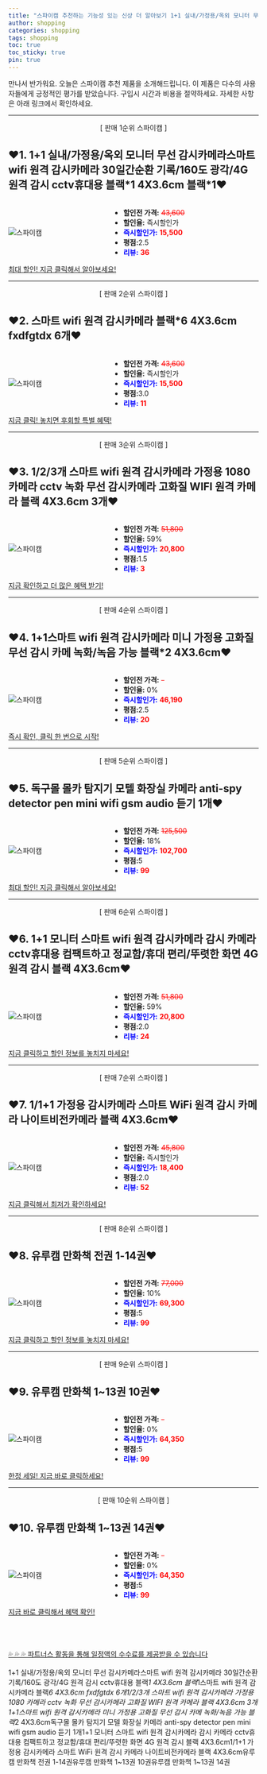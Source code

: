 ```yaml
---
title: "스파이캠 추천하는 기능성 있는 신상 더 알아보기 1+1 실내/가정용/옥외 모니터 무선 감시카메라스마트"
author: shopping
categories: shopping
tags: shopping
toc: true
toc_sticky: true
pin: true
---
```

만나서 반가워요. 오늘은 스파이캠 추천 제품을 소개해드립니다. 이 제품은 다수의 사용자들에게 긍정적인 평가를 받았습니다. 구입시 시간과 비용을 절약하세요. 자세한 사항은 아래 링크에서 확인하세요.

---
<p class="toplist" style="margin: 0 auto; display: block; width: fit-content;">[ 판매 1순위 스파이캠 ]</p>

<h2><strong>❤️1. 1+1 실내/가정용/옥외 모니터 무선 감시카메라스마트 wifi 원격 감시카메라 30일간순환 기록/160도 광각/4G 원격 감시 cctv휴대용 블랙*1 4X3.6cm 블랙*1❤️</strong></h2>

<div style="display: flex; align-items: center;">
    <div style="flex: 0.4;">
        <img src="https://thumbnail10.coupangcdn.com/thumbnails/remote/230x230ex/image/vendor_inventory/2ff3/f4517b07d039ffbadc12450f1c487d42cbacdcf1156b043487f4b286070a.jpg" alt="스파이캠" style="max-width: 100%;">
    </div>
    <div style="flex: 0.6; margin-left: 10px;">
        <ul>
            <li><strong>할인전 가격:</strong> <del style="color: red;">43,600</del></li>
            <li><strong>할인율:</strong> 즉시할인가</li>
            <li><span style='color:blue'><strong>즉시할인가:</strong></span> <span style='color:red'><strong>15,500</strong></span></li>
            <li><strong>평점:</strong>2.5</li>
            <li><span style='color:blue'><strong>리뷰:</strong></span> <span style='color:red'><strong>36</strong></span></li>
        </ul>
    </div>
</div>
<div class="center">
    <a href="https://William4Davisa.github.io?lptag=AF9450613&subid=githubio&pageKey=7385708324&traceid=V0-153&itemId=19084108000&vendorItemId=89439987367" class="myButton">
        최대 할인! 지금 클릭해서 알아보세요!
    </a>
</div>


---
<p class="toplist" style="margin: 0 auto; display: block; width: fit-content;">[ 판매 2순위 스파이캠 ]</p>

<h2><strong>❤️2. 스마트 wifi 원격 감시카메라 블랙*6 4X3.6cm fxdfgtdx 6개❤️</strong></h2>

<div style="display: flex; align-items: center;">
    <div style="flex: 0.4;">
        <img src="https://thumbnail7.coupangcdn.com/thumbnails/remote/230x230ex/image/vendor_inventory/7a40/e6942fcdc5e27fb144cf4daef5c98ed58be5afdadf624344b5d296535cfd.jpg" alt="스파이캠" style="max-width: 100%;">
    </div>
    <div style="flex: 0.6; margin-left: 10px;">
        <ul>
            <li><strong>할인전 가격:</strong> <del style="color: red;">43,600</del></li>
            <li><strong>할인율:</strong> 즉시할인가</li>
            <li><span style='color:blue'><strong>즉시할인가:</strong></span> <span style='color:red'><strong>15,500</strong></span></li>
            <li><strong>평점:</strong>3.0</li>
            <li><span style='color:blue'><strong>리뷰:</strong></span> <span style='color:red'><strong>11</strong></span></li>
        </ul>
    </div>
</div>
<div class="center">
    <a href="https://William4Davisa.github.io?lptag=AF9450613&subid=githubio&pageKey=7388681916&traceid=V0-153&itemId=19098595808&vendorItemId=89439987043" class="myButton">
        지금 클릭! 놓치면 후회할 특별 혜택!
    </a>
</div>


---
<p class="toplist" style="margin: 0 auto; display: block; width: fit-content;">[ 판매 3순위 스파이캠 ]</p>

<h2><strong>❤️3. 1/2/3개 스마트 wifi 원격 감시카메라 가정용 1080 카메라 cctv 녹화 무선 감시카메라 고화질 WIFI 원격 카메라 블랙 4X3.6cm 3개❤️</strong></h2>

<div style="display: flex; align-items: center;">
    <div style="flex: 0.4;">
        <img src="https://thumbnail8.coupangcdn.com/thumbnails/remote/230x230ex/image/vendor_inventory/0262/703baa93dd3206da135f4804fd9c942969c2838ce732316de41fa6664e55.jpg" alt="스파이캠" style="max-width: 100%;">
    </div>
    <div style="flex: 0.6; margin-left: 10px;">
        <ul>
            <li><strong>할인전 가격:</strong> <del style="color: red;">51,800</del></li>
            <li><strong>할인율:</strong> 59%</li>
            <li><span style='color:blue'><strong>즉시할인가:</strong></span> <span style='color:red'><strong>20,800</strong></span></li>
            <li><strong>평점:</strong>1.5</li>
            <li><span style='color:blue'><strong>리뷰:</strong></span> <span style='color:red'><strong>3</strong></span></li>
        </ul>
    </div>
</div>
<div class="center">
    <a href="https://William4Davisa.github.io?lptag=AF9450613&subid=githubio&pageKey=7375602885&traceid=V0-153&itemId=19035881524&vendorItemId=87710949077" class="myButton">
        지금 확인하고 더 많은 혜택 받기!
    </a>
</div>


---
<p class="toplist" style="margin: 0 auto; display: block; width: fit-content;">[ 판매 4순위 스파이캠 ]</p>

<h2><strong>❤️4. 1+1스마트 wifi 원격 감시카메라 미니 가정용 고화질 무선 감시 카메 녹화/녹음 가능 블랙*2 4X3.6cm❤️</strong></h2>

<div style="display: flex; align-items: center;">
    <div style="flex: 0.4;">
        <img src="https://thumbnail8.coupangcdn.com/thumbnails/remote/230x230ex/image/vendor_inventory/6472/9151afd950807e0f73bd6af710a9e0d382699fa1c3163117f659fbc1386e.jpg" alt="스파이캠" style="max-width: 100%;">
    </div>
    <div style="flex: 0.6; margin-left: 10px;">
        <ul>
            <li><strong>할인전 가격:</strong> <del style="color: red;">-</del></li>
            <li><strong>할인율:</strong> 0%</li>
            <li><span style='color:blue'><strong>즉시할인가:</strong></span> <span style='color:red'><strong>46,190</strong></span></li>
            <li><strong>평점:</strong>2.5</li>
            <li><span style='color:blue'><strong>리뷰:</strong></span> <span style='color:red'><strong>20</strong></span></li>
        </ul>
    </div>
</div>
<div class="center">
    <a href="https://William4Davisa.github.io?lptag=AF9450613&subid=githubio&pageKey=7388681928&traceid=V0-153&itemId=19098595849&vendorItemId=89851146846" class="myButton">
        즉시 확인, 클릭 한 번으로 시작!
    </a>
</div>


---
<p class="toplist" style="margin: 0 auto; display: block; width: fit-content;">[ 판매 5순위 스파이캠 ]</p>

<h2><strong>❤️5. 독구몰 몰카 탐지기 모텔 화장실 카메라 anti-spy detector pen mini wifi gsm audio 듣기 1개❤️</strong></h2>

<div style="display: flex; align-items: center;">
    <div style="flex: 0.4;">
        <img src="https://thumbnail6.coupangcdn.com/thumbnails/remote/230x230ex/image/vendor_inventory/c738/2b4ddc39047ef3cc13ead50da810584dc8e77e47ac70bf730a21c2970a1d.jpeg" alt="스파이캠" style="max-width: 100%;">
    </div>
    <div style="flex: 0.6; margin-left: 10px;">
        <ul>
            <li><strong>할인전 가격:</strong> <del style="color: red;">125,500</del></li>
            <li><strong>할인율:</strong> 18%</li>
            <li><span style='color:blue'><strong>즉시할인가:</strong></span> <span style='color:red'><strong>102,700</strong></span></li>
            <li><strong>평점:</strong>5</li>
            <li><span style='color:blue'><strong>리뷰:</strong></span> <span style='color:red'><strong>99</strong></span></li>
        </ul>
    </div>
</div>
<div class="center">
    <a href="https://William4Davisa.github.io?lptag=AF9450613&subid=githubio&pageKey=6241228027&traceid=V0-153&itemId=12599058293&vendorItemId=81974422495" class="myButton">
        최대 할인! 지금 클릭해서 알아보세요!
    </a>
</div>


---
<p class="toplist" style="margin: 0 auto; display: block; width: fit-content;">[ 판매 6순위 스파이캠 ]</p>

<h2><strong>❤️6. 1+1 모니터 스마트 wifi 원격 감시카메라 감시 카메라 cctv휴대용 컴팩트하고 정교함/휴대 편리/뚜렷한 화면 4G 원격 감시 블랙 4X3.6cm❤️</strong></h2>

<div style="display: flex; align-items: center;">
    <div style="flex: 0.4;">
        <img src="https://thumbnail9.coupangcdn.com/thumbnails/remote/230x230ex/image/vendor_inventory/0732/8af98785da6f1facb7a3d36d17d663e93f070de0482f4dcc44fc49872b53.jpg" alt="스파이캠" style="max-width: 100%;">
    </div>
    <div style="flex: 0.6; margin-left: 10px;">
        <ul>
            <li><strong>할인전 가격:</strong> <del style="color: red;">51,800</del></li>
            <li><strong>할인율:</strong> 59%</li>
            <li><span style='color:blue'><strong>즉시할인가:</strong></span> <span style='color:red'><strong>20,800</strong></span></li>
            <li><strong>평점:</strong>2.0</li>
            <li><span style='color:blue'><strong>리뷰:</strong></span> <span style='color:red'><strong>24</strong></span></li>
        </ul>
    </div>
</div>
<div class="center">
    <a href="https://William4Davisa.github.io?lptag=AF9450613&subid=githubio&pageKey=7371541191&traceid=V0-153&itemId=19016664103&vendorItemId=87525157164" class="myButton">
        지금 클릭하고 할인 정보를 놓치지 마세요!
    </a>
</div>


---
<p class="toplist" style="margin: 0 auto; display: block; width: fit-content;">[ 판매 7순위 스파이캠 ]</p>

<h2><strong>❤️7. 1/1+1 가정용 감시카메라 스마트 WiFi 원격 감시 카메라 나이트비전카메라 블랙 4X3.6cm❤️</strong></h2>

<div style="display: flex; align-items: center;">
    <div style="flex: 0.4;">
        <img src="https://thumbnail6.coupangcdn.com/thumbnails/remote/230x230ex/image/vendor_inventory/ff7f/39eb864f8a0499e6ff1635e3aecac634f174b3b56124124a74590d1084e1.jpg" alt="스파이캠" style="max-width: 100%;">
    </div>
    <div style="flex: 0.6; margin-left: 10px;">
        <ul>
            <li><strong>할인전 가격:</strong> <del style="color: red;">45,800</del></li>
            <li><strong>할인율:</strong> 즉시할인가</li>
            <li><span style='color:blue'><strong>즉시할인가:</strong></span> <span style='color:red'><strong>18,400</strong></span></li>
            <li><strong>평점:</strong>2.0</li>
            <li><span style='color:blue'><strong>리뷰:</strong></span> <span style='color:red'><strong>52</strong></span></li>
        </ul>
    </div>
</div>
<div class="center">
    <a href="https://William4Davisa.github.io?lptag=AF9450613&subid=githubio&pageKey=7390948722&traceid=V0-153&itemId=19108525004&vendorItemId=88809065279" class="myButton">
        지금 클릭해서 최저가 확인하세요!
    </a>
</div>


---
<p class="toplist" style="margin: 0 auto; display: block; width: fit-content;">[ 판매 8순위 스파이캠 ]</p>

<h2><strong>❤️8. 유루캠 만화책 전권 1-14권❤️</strong></h2>

<div style="display: flex; align-items: center;">
    <div style="flex: 0.4;">
        <img src="https://thumbnail10.coupangcdn.com/thumbnails/remote/230x230ex/image/vendor_inventory/8119/422607591c3f0055b2c87124fbb8fd9ce9ab3293ace28dc68bc8267c0cda.jpg" alt="스파이캠" style="max-width: 100%;">
    </div>
    <div style="flex: 0.6; margin-left: 10px;">
        <ul>
            <li><strong>할인전 가격:</strong> <del style="color: red;">77,000</del></li>
            <li><strong>할인율:</strong> 10%</li>
            <li><span style='color:blue'><strong>즉시할인가:</strong></span> <span style='color:red'><strong>69,300</strong></span></li>
            <li><strong>평점:</strong>5</li>
            <li><span style='color:blue'><strong>리뷰:</strong></span> <span style='color:red'><strong>99</strong></span></li>
        </ul>
    </div>
</div>
<div class="center">
    <a href="https://William4Davisa.github.io?lptag=AF9450613&subid=githubio&pageKey=7373193833&traceid=V0-153&itemId=19024538768&vendorItemId=86203937856" class="myButton">
        지금 클릭하고 할인 정보를 놓치지 마세요!
    </a>
</div>


---
<p class="toplist" style="margin: 0 auto; display: block; width: fit-content;">[ 판매 9순위 스파이캠 ]</p>

<h2><strong>❤️9. 유루캠 만화책 1~13권 10권❤️</strong></h2>

<div style="display: flex; align-items: center;">
    <div style="flex: 0.4;">
        <img src="https://thumbnail10.coupangcdn.com/thumbnails/remote/230x230ex/image/vendor_inventory/1bb6/035a2e8222faac7751abada166010182e2855b4127fdc8ba0773affb84f5.png" alt="스파이캠" style="max-width: 100%;">
    </div>
    <div style="flex: 0.6; margin-left: 10px;">
        <ul>
            <li><strong>할인전 가격:</strong> <del style="color: red;">-</del></li>
            <li><strong>할인율:</strong> 0%</li>
            <li><span style='color:blue'><strong>즉시할인가:</strong></span> <span style='color:red'><strong>64,350</strong></span></li>
            <li><strong>평점:</strong>5</li>
            <li><span style='color:blue'><strong>리뷰:</strong></span> <span style='color:red'><strong>99</strong></span></li>
        </ul>
    </div>
</div>
<div class="center">
    <a href="https://William4Davisa.github.io?lptag=AF9450613&subid=githubio&pageKey=6945023559&traceid=V0-153&itemId=16854020687&vendorItemId=84032941593" class="myButton">
        한정 세일! 지금 바로 클릭하세요!
    </a>
</div>


---
<p class="toplist" style="margin: 0 auto; display: block; width: fit-content;">[ 판매 10순위 스파이캠 ]</p>

<h2><strong>❤️10. 유루캠 만화책 1~13권 14권❤️</strong></h2>

<div style="display: flex; align-items: center;">
    <div style="flex: 0.4;">
        <img src="https://thumbnail10.coupangcdn.com/thumbnails/remote/230x230ex/image/vendor_inventory/1bb6/035a2e8222faac7751abada166010182e2855b4127fdc8ba0773affb84f5.png" alt="스파이캠" style="max-width: 100%;">
    </div>
    <div style="flex: 0.6; margin-left: 10px;">
        <ul>
            <li><strong>할인전 가격:</strong> <del style="color: red;">-</del></li>
            <li><strong>할인율:</strong> 0%</li>
            <li><span style='color:blue'><strong>즉시할인가:</strong></span> <span style='color:red'><strong>64,350</strong></span></li>
            <li><strong>평점:</strong>5</li>
            <li><span style='color:blue'><strong>리뷰:</strong></span> <span style='color:red'><strong>99</strong></span></li>
        </ul>
    </div>
</div>
<div class="center">
    <a href="https://William4Davisa.github.io?lptag=AF9450613&subid=githubio&pageKey=7450531705&traceid=V0-153&itemId=19395259310&vendorItemId=84032941342" class="myButton">
        지금 바로 클릭해서 혜택 확인!
    </a>
</div>

<br><br><br>[💦 💦 💦 파트너스 활동을 통해 일정액의 수수료를 제공받을 수 있습니다](https://link.coupang.com/a/bcpT2c)<br><br>1+1 실내/가정용/옥외 모니터 무선 감시카메라스마트 wifi 원격 감시카메라 30일간순환 기록/160도 광각/4G 원격 감시 cctv휴대용 블랙*1 4X3.6cm 블랙*1스마트 wifi 원격 감시카메라 블랙*6 4X3.6cm fxdfgtdx 6개1/2/3개 스마트 wifi 원격 감시카메라 가정용 1080 카메라 cctv 녹화 무선 감시카메라 고화질 WIFI 원격 카메라 블랙 4X3.6cm 3개1+1스마트 wifi 원격 감시카메라 미니 가정용 고화질 무선 감시 카메 녹화/녹음 가능 블랙*2 4X3.6cm독구몰 몰카 탐지기 모텔 화장실 카메라 anti-spy detector pen mini wifi gsm audio 듣기 1개1+1 모니터 스마트 wifi 원격 감시카메라 감시 카메라 cctv휴대용 컴팩트하고 정교함/휴대 편리/뚜렷한 화면 4G 원격 감시 블랙 4X3.6cm1/1+1 가정용 감시카메라 스마트 WiFi 원격 감시 카메라 나이트비전카메라 블랙 4X3.6cm유루캠 만화책 전권 1-14권유루캠 만화책 1~13권 10권유루캠 만화책 1~13권 14권
